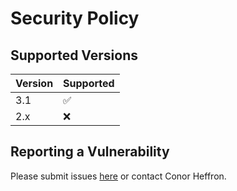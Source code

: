 # Security Policy

## Supported Versions

| Version | Supported          |
| ------- | ------------------ |
| 3.1   | :white_check_mark: |
| 2.x   | :x:                |

## Reporting a Vulnerability

Please submit issues [here](https://github.com/conorheffron/ronoc-packages/issues) or contact Conor Heffron.

